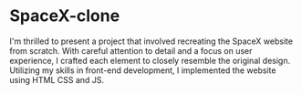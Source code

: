 # SpaceX-clone
I'm thrilled to present a project that involved recreating the SpaceX website from scratch. With careful attention to detail and a focus on user experience, I crafted each element to closely resemble the original design. Utilizing my skills in front-end development, I implemented the website using HTML CSS and JS. 
